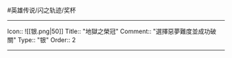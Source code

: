 #英雄传说/闪之轨迹/奖杯 

---

Icon:: ![[银.png|50]]
Title:: "地獄之榮冠"
Comment:: "選擇惡夢難度並成功破關"
Type:: "银"
Order:: 2

---